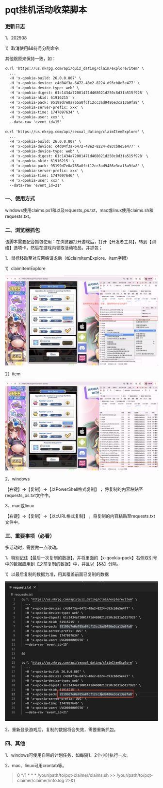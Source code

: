 # pqt挂机活动收菜脚本

### 更新日志

1、202508

1）取消使用&&符号分割命令

其他跟原来保持一致，如：

```text
curl 'https://us.nkrpg.com/api/quiz_dating/claim/explore/item' \
  ...
  -H 'x-qookia-build: 26.0.0.807' \
  -H 'x-qookia-device: c4d04f3a-6472-48e2-8224-d93cb8e5e477' \
  -H 'x-qookia-device-type: web' \
  -H 'x-qookia-digest: 61c1434a72001471d468021d250c8d31a515f928' \
  -H 'x-qookia-nkid: 61916215' \
  -H 'x-qookia-pack: 95199d7e0a765a0fcf12cc3ad9486e3ca13a9fa8' \
  -H 'x-qookia-server-prefix: xxx' \
  -H 'x-qookia-time: 1747097634' \
  -H 'x-qookia-user: xxx' \
  --data-raw 'event_id=15'

curl 'https://us.nkrpg.com/api/sexual_dating/claimItemExplore' \
  ...
  -H 'x-qookia-build: 26.0.0.807' \
  -H 'x-qookia-device: c4d04f3a-6472-48e2-8224-d93cb8e5e477' \
  -H 'x-qookia-device-type: web' \
  -H 'x-qookia-digest: 61c1434a72001471d468021d250c8d31a515f928' \
  -H 'x-qookia-nkid: 61916215' \
  -H 'x-qookia-pack: 95199d7e0a765a0fcf12cc3ad9486e3ca13a9fa8' \
  -H 'x-qookia-server-prefix: xxx' \
  -H 'x-qookia-time: 1747097646' \
  -H 'x-qookia-user: xxx' \
  --data-raw 'event_id=21'
```

### 一、使用方式

windows使用claims.ps1和以及requests_ps.txt，mac或linux使用claims.sh和requests.txt。

### 二、浏览器抓包 

该脚本需要配合抓包使用：在浏览器打开游戏后，打开【开发者工具】，转到【网络】选项卡，然后在游戏内领取活动物品，并抓包；

1、鼠标移动至对应网络请求后（如claimItemExplore、item字眼）

1）claimItemExplore

![image](./images/ca935e1fd05647a4b81271ae19c2359b.png)

2）item

![image](./images/00e371330fcae50df0c945763b9b2f49.png)

2、windows

【右键】->【复制】->【以PowerShell格式复制】 ，将复制的内容粘贴至requests_ps.txt文件中。

3、mac或linux

【右键】->【复制】->【以cURL格式复制】 ，将复制的内容粘贴至requests.txt文件中。

### 三、重要事项（必看）

多活动时，需要做一点改动。

1、特别记住【最后一次复制的数据】，并将里面的【x-qookia-pack】右侧双引号中的数据应用到【之前复制的数据】中，并且以【&&】分隔。

1）以最后复制的数据为准，用其覆盖前面已复制的数据

![image](./images/7921ACEC75A995AE7076C0EBDB1E4B06.png)

2、重新登录游戏后，复制的数据将会失效，需要重新抓包。

### 四、其他

1、windows可使用自带的计划任务，如每隔1、2个小时执行一次。

2、mac、linux可用crontab等。

> 0 */1 * * * /your/path/to/pqt-claimer/claims.sh >> /your/path/to/pqt-claimer/claimer/info.log 2>&1
